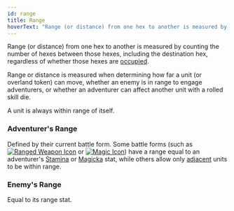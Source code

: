 ```yaml
---
id: range
title: Range
hoverText: "Range (or distance) from one hex to another is measured by counting the number of hexes between those hexes, including the destination hex, regardless of whether those hexes are occupied."
---
```


Range (or distance) from one hex to another is measured by counting the number of hexes between those hexes, including the destination hex, regardless of whether those hexes are [occupied](/docs/all/glossary/occupied). 

Range or distance is measured when determining how far a unit (or overland token) can move, whether an enemy is in range to engage adventurers, or whether an adventurer can affect another unit with a rolled skill die.

A unit is always within range of itself.

### Adventurer's Range
Defined by their current battle form. Some battle forms (such as [<img src="/icons/ranged-weapon.svg" alt="Ranged Weapon Icon" class="icon-svg" />](/docs/all/battle-forms/ranged-weapon) or [<img src="/icons/magic.svg" alt="Magic Icon" class="icon-svg" />](/docs/all/battle-forms/magic)) have a range equal to an adventurer's [Stamina](/docs/all/stats/stamina) or [Magicka](/docs/all/stats/magicka) stat, while others allow only [adjacent](/docs/all/glossary/adjacent) units to be within range. 

### Enemy's Range
Equal to its range stat.  